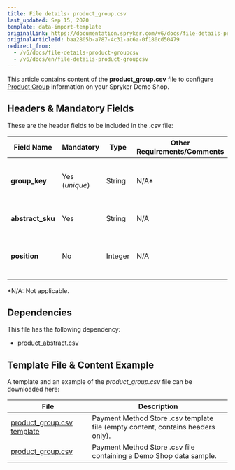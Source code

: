 ```yaml
---
title: File details- product_group.csv
last_updated: Sep 15, 2020
template: data-import-template
originalLink: https://documentation.spryker.com/v6/docs/file-details-product-groupcsv
originalArticleId: baa2805b-a787-4c31-ac6a-0f180cd50479
redirect_from:
  - /v6/docs/file-details-product-groupcsv
  - /v6/docs/en/file-details-product-groupcsv
---
```


This article contains content of the **product_group.csv** file to configure [Product Group](/docs/scos/user/features/{{page.version}}/product-groups-feature-overview.html) information on your Spryker Demo Shop.

## Headers & Mandatory Fields
These are the header fields to be included in the .csv file:

| Field Name | Mandatory | Type | Other Requirements/Comments | Description |
| --- | --- | --- | --- | --- |
| **group_key** | Yes (*unique*) | String |N/A* | Product group unique string identifier. |
| **abstract_sku** | Yes | String |N/A | SKU of the abstract product. |
| **position** | No | Integer |N/A | The position of the product within that group. |
*N/A: Not applicable.

## Dependencies

This file has the following dependency:
*    [product_abstract.csv](/docs/scos/dev/data-import/{{page.version}}/data-import-categories/catalog-setup/products/file-details-product-abstract.csv.html)

## Template File & Content Example
A template and an example of the *product_group.csv*  file can be downloaded here:

| File | Description |
| --- | --- |
| [product_group.csv template](https://spryker.s3.eu-central-1.amazonaws.com/docs/Developer+Guide/Back-End/Data+Manipulation/Data+Ingestion/Data+Import/Data+Import+Categories/Merchandising+Setup/Product+Merchandising/Template+product_group.csv) | Payment Method Store .csv template file (empty content, contains headers only). |
| [product_group.csv](https://spryker.s3.eu-central-1.amazonaws.com/docs/Developer+Guide/Back-End/Data+Manipulation/Data+Ingestion/Data+Import/Data+Import+Categories/Merchandising+Setup/Product+Merchandising/product_group.csv) | Payment Method Store .csv file containing a Demo Shop data sample. |
